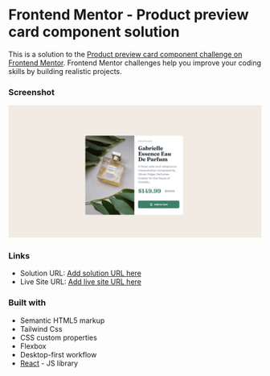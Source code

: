 # Frontend Mentor - Product preview card component solution

This is a solution to the [Product preview card component challenge on Frontend Mentor](https://www.frontendmentor.io/challenges/product-preview-card-component-GO7UmttRfa). Frontend Mentor challenges help you improve your coding skills by building realistic projects.

### Screenshot

![](./public/image.png)

### Links

- Solution URL: [Add solution URL here](https://github.com/nurkilic/product-preview-card)
- Live Site URL: [Add live site URL here](https://your-live-site-url.com)

### Built with

- Semantic HTML5 markup
- Tailwind Css
- CSS custom properties
- Flexbox
- Desktop-first workflow
- [React](https://reactjs.org/) - JS library
